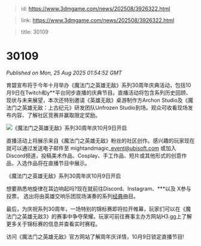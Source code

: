 > id: https://www.3dmgame.com/news/202508/3926322.html

> link: https://www.3dmgame.com/news/202508/3926322.html

> title: 30109

# 30109
_Published on Mon, 25 Aug 2025 01:54:52 GMT_

育碧宣布将于今年十月举办《魔法门之英雄无敌》系列30周年庆典活动，包括10月9日在Twitch和y\*\*平台同步直播的庆典节目。直播活动将包含系列历史回顾、现状与未来展望，本次还特别邀请《英雄无敌》桌游制作方Archon Studio及《魔法门之英雄无敌：上古纪元》研发团队Unfrozen Studio到场。观众可收看现场发布内容、了解社区竞赛并赢取限定奖励。

![《魔法门之英雄无敌》系列30周年庆10月9日开启](https://img.3dmgame.com/uploads/images/news/20250825/1756086874_721856_jpg_r.jpg)

直播活动上将展示来自《魔法门之英雄无敌》粉丝的社区创作。感兴趣的玩家现在就可以通过发送电子邮件至 mightandmagic\_event@ubisoft.com 或加入Discord频道，投稿美术作品、Cosplay、手工作品、短片或其他形式的创意作品，入选作品将在直播节目中展示。

《魔法门之英雄无敌》系列30周年庆10月9日开启

想要熟悉地旋律在耳边响起吗?现在就前往Discord、Instagram、\*\*\*以及 X参与投票， 选出将由英雄交响乐团现场演奏的系列[经典](https://www.3dmgame.com/tag/jingdian_1/)曲目。

最后，为庆祝系列30周年，一场特别的锦标赛即将拉开帷幕，玩家们可以在《魔法门之英雄无敌3》的赛事中争夺荣耀。玩家可前往赛事主办方网站H3.gg上了解更多关于锦标赛的信息并查看实时赛程。

访问《魔法门之英雄无敌》官方网站了解周年庆详情，10月9日锁定直播节目!
